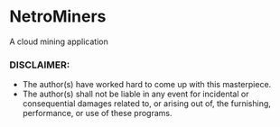 # NetroMiners

A cloud mining application

### DISCLAIMER:

- The author(s) have worked hard to come up with this masterpiece.
- The author(s) shall not be liable in any event for incidental or consequential damages related to, or arising out of, the furnishing, performance, or use of these programs.
